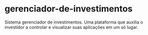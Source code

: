 # gerenciador-de-investimentos
Sistema gerenciador de investimentos. Uma plataforma que auxilia o investidor a controlar e visualizar suas aplicações em um só lugar.
